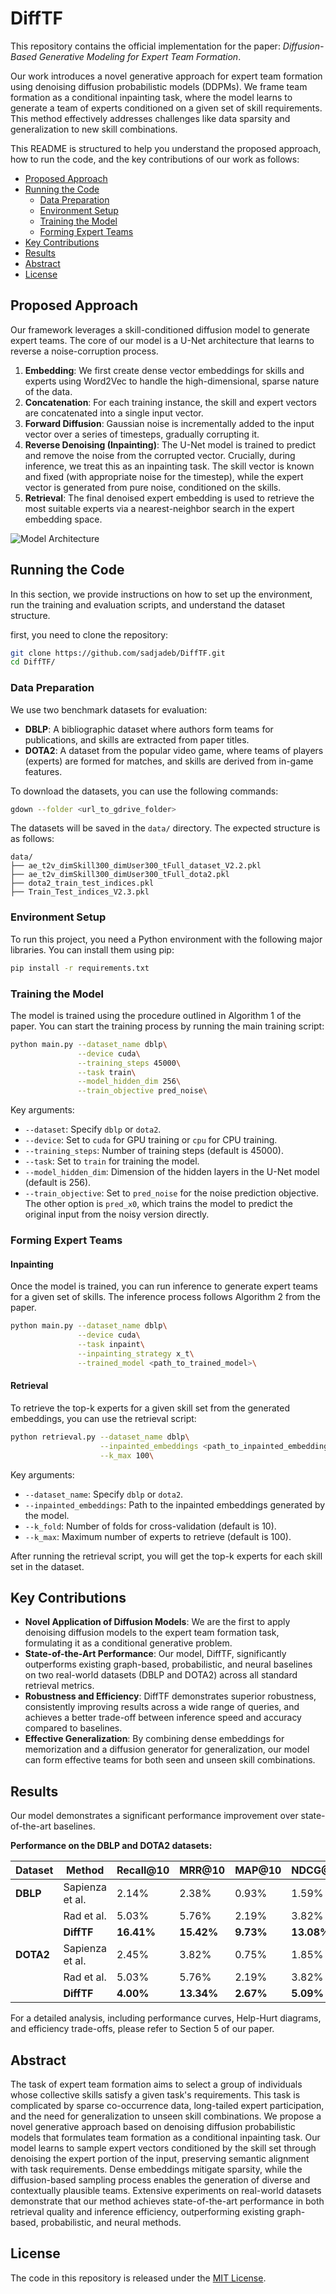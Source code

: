 # DiffTF

This repository contains the official implementation for the paper: *Diffusion-Based Generative Modeling for Expert Team Formation*.

Our work introduces a novel generative approach for expert team formation using denoising diffusion probabilistic models (DDPMs). We frame team formation as a conditional inpainting task, where the model learns to generate a team of experts conditioned on a given set of skill requirements. This method effectively addresses challenges like data sparsity and generalization to new skill combinations.


This README is structured to help you understand the proposed approach, how to run the code, and the key contributions of our work as follows:

- [Proposed Approach](#proposed-approach)
- [Running the Code](#running-the-code)
  - [Data Preparation](#data-preparation)
  - [Environment Setup](#environment-setup)
  - [Training the Model](#training-the-model)
  - [Forming Expert Teams](#forming-expert-teams)
- [Key Contributions](#key-contributions)
- [Results](#results)
- [Abstract](#abstract)
- [License](#license)

## Proposed Approach

Our framework leverages a skill-conditioned diffusion model to generate expert teams. The core of our model is a U-Net architecture that learns to reverse a noise-corruption process.

1.  **Embedding**: We first create dense vector embeddings for skills and experts using Word2Vec to handle the high-dimensional, sparse nature of the data.
2.  **Concatenation**: For each training instance, the skill and expert vectors are concatenated into a single input vector.
3.  **Forward Diffusion**: Gaussian noise is incrementally added to the input vector over a series of timesteps, gradually corrupting it.
4.  **Reverse Denoising (Inpainting)**: The U-Net model is trained to predict and remove the noise from the corrupted vector. Crucially, during inference, we treat this as an inpainting task. The skill vector is known and fixed (with appropriate noise for the timestep), while the expert vector is generated from pure noise, conditioned on the skills.
5.  **Retrieval**: The final denoised expert embedding is used to retrieve the most suitable experts via a nearest-neighbor search in the expert embedding space.

![Model Architecture](model_arch.png)


## Running the Code
In this section, we provide instructions on how to set up the environment, run the training and evaluation scripts, and understand the dataset structure.

first, you need to clone the repository:

```bash
git clone https://github.com/sadjadeb/DiffTF.git
cd DiffTF/
```

### Data Preparation
We use two benchmark datasets for evaluation:

* **DBLP**: A bibliographic dataset where authors form teams for publications, and skills are extracted from paper titles.
* **DOTA2**: A dataset from the popular video game, where teams of players (experts) are formed for matches, and skills are derived from in-game features.

To download the datasets, you can use the following commands:

```bash
gdown --folder <url_to_gdrive_folder>
```
The datasets will be saved in the `data/` directory. The expected structure is as follows:

```
data/
├── ae_t2v_dimSkill300_dimUser300_tFull_dataset_V2.2.pkl
├── ae_t2v_dimSkill300_dimUser300_tFull_dota2.pkl
├── dota2_train_test_indices.pkl
├── Train_Test_indices_V2.3.pkl
```

### Environment Setup

To run this project, you need a Python environment with the following major libraries. You can install them using pip:

```bash
pip install -r requirements.txt
```

### Training the Model

The model is trained using the procedure outlined in Algorithm 1 of the paper. You can start the training process by running the main training script:

```bash
python main.py --dataset_name dblp\
               --device cuda\
               --training_steps 45000\
               --task train\
               --model_hidden_dim 256\
               --train_objective pred_noise\

```

Key arguments:
* `--dataset`: Specify `dblp` or `dota2`.
* `--device`: Set to `cuda` for GPU training or `cpu` for CPU training.
* `--training_steps`: Number of training steps (default is 45000).
* `--task`: Set to `train` for training the model.
* `--model_hidden_dim`: Dimension of the hidden layers in the U-Net model (default is 256).
* `--train_objective`: Set to `pred_noise` for the noise prediction objective. The other option is `pred_x0`, which trains the model to predict the original input from the noisy version directly.

### Forming Expert Teams

#### Inpainting

Once the model is trained, you can run inference to generate expert teams for a given set of skills. The inference process follows Algorithm 2 from the paper.

```bash
python main.py --dataset_name dblp\
               --device cuda\
               --task inpaint\
               --inpainting_strategy x_t\
               --trained_model <path_to_trained_model>\
```

#### Retrieval

To retrieve the top-k experts for a given skill set from the generated embeddings, you can use the retrieval script:

```bash
python retrieval.py --dataset_name dblp\
                    --inpainted_embeddings <path_to_inpainted_embeddings>\                           --k_fold 10\
                    --k_max 100\
``` 

Key arguments:
* `--dataset_name`: Specify `dblp` or `dota2`.
* `--inpainted_embeddings`: Path to the inpainted embeddings generated by the model.
* `--k_fold`: Number of folds for cross-validation (default is 10).
* `--k_max`: Maximum number of experts to retrieve (default is 100).

After running the retrieval script, you will get the top-k experts for each skill set in the dataset.


## Key Contributions

* **Novel Application of Diffusion Models**: We are the first to apply denoising diffusion models to the expert team formation task, formulating it as a conditional generative problem.
* **State-of-the-Art Performance**: Our model, DiffTF, significantly outperforms existing graph-based, probabilistic, and neural baselines on two real-world datasets (DBLP and DOTA2) across all standard retrieval metrics.
* **Robustness and Efficiency**: DiffTF demonstrates superior robustness, consistently improving results across a wide range of queries, and achieves a better trade-off between inference speed and accuracy compared to baselines.
* **Effective Generalization**: By combining dense embeddings for memorization and a diffusion generator for generalization, our model can form effective teams for both seen and unseen skill combinations.

## Results

Our model demonstrates a significant performance improvement over state-of-the-art baselines.

**Performance on the DBLP and DOTA2 datasets:**

| Dataset | Method        | Recall@10 | MRR@10     | MAP@10    | NDCG@10    |
|---------|---------------|--------|---------|--------|---------|
| **DBLP**| Sapienza et al.    | 2.14%  | 2.38%   | 0.93%  | 1.59%   |
|         | Rad et al.    | 5.03%  | 5.76%   | 2.19%  | 3.82%   |
|         | **DiffTF** | **16.41%** | **15.42%** | **9.73%** | **13.08%**|
| **DOTA2**| Sapienza et al.    | 2.45%  | 3.82%   | 0.75%  | 1.85%   |
|         | Rad et al.    | 5.03%  | 5.76%   | 2.19%  | 3.82%   |
|         | **DiffTF** | **4.00%** | **13.34%** | **2.67%** | **5.09%** |

For a detailed analysis, including performance curves, Help-Hurt diagrams, and efficiency trade-offs, please refer to Section 5 of our paper.


## Abstract

The task of expert team formation aims to select a group of individuals whose collective skills satisfy a given task's requirements. This task is complicated by sparse co-occurrence data, long-tailed expert participation, and the need for generalization to unseen skill combinations. We propose a novel generative approach based on denoising diffusion probabilistic models that formulates team formation as a conditional inpainting task. Our model learns to sample expert vectors conditioned by the skill set through denoising the expert portion of the input, preserving semantic alignment with task requirements. Dense embeddings mitigate sparsity, while the diffusion-based sampling process enables the generation of diverse and contextually plausible teams. Extensive experiments on real-world datasets demonstrate that our method achieves state-of-the-art performance in both retrieval quality and inference efficiency, outperforming existing graph-based, probabilistic, and neural methods.


## License

The code in this repository is released under the [MIT License](https://github.com/sadjadeb/DiffTF/blob/main/LICENSE).
